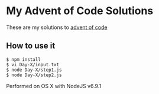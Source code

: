 My Advent of Code Solutions
===========================

These are my solutions to [advent of code](http://adventofcode.com/2016)

## How to use it ##

    $ npm install
    $ vi Day-X/input.txt
    $ node Day-X/step1.js
    $ node Day-X/step2.js
    
Performed on OS X with NodeJS v6.9.1